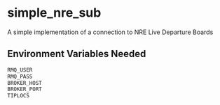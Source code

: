 # simple_nre_sub
A simple implementation of a connection to NRE Live Departure Boards

## Environment Variables Needed
```bash
RMQ_USER
RMQ_PASS
BROKER_HOST
BROKER_PORT
TIPLOCS
```
